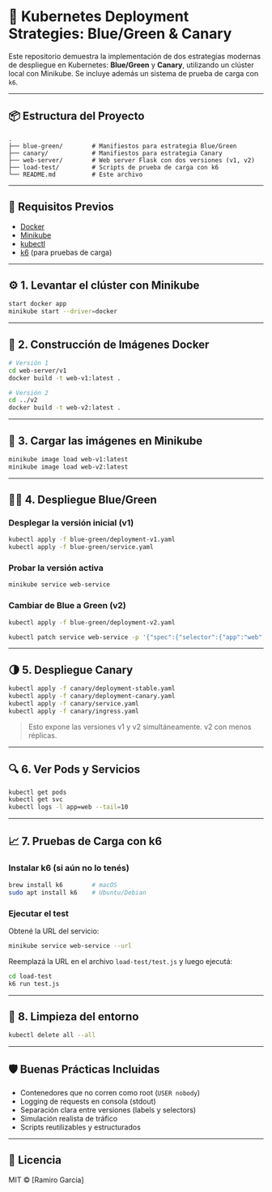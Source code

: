 
# 🚀 Kubernetes Deployment Strategies: Blue/Green & Canary

Este repositorio demuestra la implementación de dos estrategias modernas de despliegue en Kubernetes: **Blue/Green** y **Canary**, utilizando un clúster local con Minikube. Se incluye además un sistema de prueba de carga con `k6`.

---

## 📦 Estructura del Proyecto

```
.
├── blue-green/        # Manifiestos para estrategia Blue/Green
├── canary/            # Manifiestos para estrategia Canary
├── web-server/        # Web server Flask con dos versiones (v1, v2)
├── load-test/         # Scripts de prueba de carga con k6
└── README.md          # Este archivo
```

---

## 🧰 Requisitos Previos

- [Docker](https://www.docker.com/products/docker-desktop/)
- [Minikube](https://minikube.sigs.k8s.io/docs/start/)
- [kubectl](https://kubernetes.io/docs/tasks/tools/)
- [k6](https://k6.io/docs/getting-started/installation/) (para pruebas de carga)

---

## ⚙️ 1. Levantar el clúster con Minikube

```bash
start docker app
minikube start --driver=docker
```

---

## 🐳 2. Construcción de Imágenes Docker

```bash
# Versión 1
cd web-server/v1
docker build -t web-v1:latest .

# Versión 2
cd ../v2
docker build -t web-v2:latest .
```

---

## 🧼 3. Cargar las imágenes en Minikube

```bash
minikube image load web-v1:latest
minikube image load web-v2:latest
```

---

## 💙💚 4. Despliegue Blue/Green

### Desplegar la versión inicial (v1)

```bash
kubectl apply -f blue-green/deployment-v1.yaml
kubectl apply -f blue-green/service.yaml
```

### Probar la versión activa

```bash
minikube service web-service
```

### Cambiar de Blue a Green (v2)

```bash
kubectl apply -f blue-green/deployment-v2.yaml

kubectl patch service web-service -p '{"spec":{"selector":{"app":"web","version":"v2"}}}'
```

---

## 🌗 5. Despliegue Canary

```bash
kubectl apply -f canary/deployment-stable.yaml
kubectl apply -f canary/deployment-canary.yaml
kubectl apply -f canary/service.yaml
kubectl apply -f canary/ingress.yaml
```

> Esto expone las versiones v1 y v2 simultáneamente. v2 con menos réplicas.

---

## 🔍 6. Ver Pods y Servicios

```bash
kubectl get pods
kubectl get svc
kubectl logs -l app=web --tail=10
```

---

## 📈 7. Pruebas de Carga con k6

### Instalar k6 (si aún no lo tenés)

```bash
brew install k6        # macOS
sudo apt install k6    # Ubuntu/Debian
```

### Ejecutar el test

Obtené la URL del servicio:

```bash
minikube service web-service --url
```

Reemplazá la URL en el archivo `load-test/test.js` y luego ejecutá:

```bash
cd load-test
k6 run test.js
```

---

## 🧽 8. Limpieza del entorno

```bash
kubectl delete all --all
```

---

## 🛡️ Buenas Prácticas Incluidas

- Contenedores que no corren como root (`USER nobody`)
- Logging de requests en consola (stdout)
- Separación clara entre versiones (labels y selectors)
- Simulación realista de tráfico
- Scripts reutilizables y estructurados

---

## 📄 Licencia

MIT © [Ramiro Garcia]
